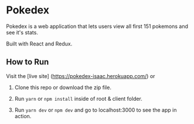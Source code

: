 # Pokedex

Pokedex is a web application that lets users view all first 151 pokemons and see it's stats.

Built with React and Redux.

## How to Run

Visit the [live site] (https://pokedex-isaac.herokuapp.com/) or

1. Clone this repo or download the zip file.

2. Run `yarn` or `npm install` inside of root & client folder.

3. Run `yarn dev` or `npm dev` and go to localhost:3000 to see the app in action.
